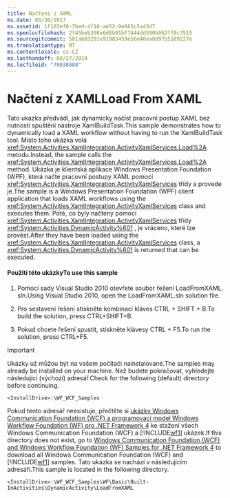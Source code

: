```yaml
---
title: Načtení z XAML
ms.date: 03/30/2017
ms.assetid: 1f103ef6-7bed-4f16-ae52-9e665c5a43d7
ms.openlocfilehash: 2f45beb398e6d6b91bf7444dd590b862ff8c7515
ms.sourcegitcommit: 581ab03291e91983459e56e40ea8d97b5189227e
ms.translationtype: MT
ms.contentlocale: cs-CZ
ms.lasthandoff: 08/27/2019
ms.locfileid: "70038088"
---
```

# <a name="load-from-xaml"></a><span data-ttu-id="b4507-102">Načtení z XAML</span><span class="sxs-lookup"><span data-stu-id="b4507-102">Load From XAML</span></span>
<span data-ttu-id="b4507-103">Tato ukázka předvádí, jak dynamicky načíst pracovní postup XAML bez nutnosti spuštění nástroje XamlBuildTask.</span><span class="sxs-lookup"><span data-stu-id="b4507-103">This sample demonstrates how to dynamically load a XAML workflow without having to run the XamlBuildTask tool.</span></span> <span data-ttu-id="b4507-104">Místo toho ukázka volá <xref:System.Activities.XamlIntegration.ActivityXamlServices.Load%2A> metodu.</span><span class="sxs-lookup"><span data-stu-id="b4507-104">Instead, the sample calls the <xref:System.Activities.XamlIntegration.ActivityXamlServices.Load%2A> method.</span></span> <span data-ttu-id="b4507-105">Ukázka je klientská aplikace Windows Presentation Foundation (WPF), která načte pracovní postupy XAML pomocí <xref:System.Activities.XamlIntegration.ActivityXamlServices> třídy a provede je.</span><span class="sxs-lookup"><span data-stu-id="b4507-105">The sample is a Windows Presentation Foundation (WPF) client application that loads XAML workflows using the <xref:System.Activities.XamlIntegration.ActivityXamlServices> class and executes them.</span></span> <span data-ttu-id="b4507-106">Poté, co byly načteny pomocí <xref:System.Activities.XamlIntegration.ActivityXamlServices> třídy <xref:System.Activities.DynamicActivity%601> , je vráceno, které lze provést.</span><span class="sxs-lookup"><span data-stu-id="b4507-106">After they have been loaded using the <xref:System.Activities.XamlIntegration.ActivityXamlServices> class, a <xref:System.Activities.DynamicActivity%601> is returned that can be executed.</span></span>

#### <a name="to-use-this-sample"></a><span data-ttu-id="b4507-107">Použití této ukázky</span><span class="sxs-lookup"><span data-stu-id="b4507-107">To use this sample</span></span>

1. <span data-ttu-id="b4507-108">Pomocí sady Visual Studio 2010 otevřete soubor řešení LoadFromXAML. sln.</span><span class="sxs-lookup"><span data-stu-id="b4507-108">Using Visual Studio 2010, open the LoadFromXAML.sln solution file.</span></span>

2. <span data-ttu-id="b4507-109">Pro sestavení řešení stiskněte kombinaci kláves CTRL + SHIFT + B.</span><span class="sxs-lookup"><span data-stu-id="b4507-109">To build the solution, press CTRL+SHIFT+B.</span></span>

3. <span data-ttu-id="b4507-110">Pokud chcete řešení spustit, stiskněte klávesy CTRL + F5.</span><span class="sxs-lookup"><span data-stu-id="b4507-110">To run the solution, press CTRL+F5.</span></span>

> [!IMPORTANT]
> <span data-ttu-id="b4507-111">Ukázky už můžou být na vašem počítači nainstalované.</span><span class="sxs-lookup"><span data-stu-id="b4507-111">The samples may already be installed on your machine.</span></span> <span data-ttu-id="b4507-112">Než budete pokračovat, vyhledejte následující (výchozí) adresář.</span><span class="sxs-lookup"><span data-stu-id="b4507-112">Check for the following (default) directory before continuing.</span></span>  
>   
> `<InstallDrive>:\WF_WCF_Samples`  
>   
> <span data-ttu-id="b4507-113">Pokud tento adresář neexistuje, přečtěte si [ukázky Windows Communication Foundation (WCF) a programovací model Windows Workflow Foundation (WF) pro .NET Framework 4](https://go.microsoft.com/fwlink/?LinkId=150780) ke stažení všech Windows Communication Foundation (WCF) a [!INCLUDE[wf1](../../../../includes/wf1-md.md)] ukázek.</span><span class="sxs-lookup"><span data-stu-id="b4507-113">If this directory does not exist, go to [Windows Communication Foundation (WCF) and Windows Workflow Foundation (WF) Samples for .NET Framework 4](https://go.microsoft.com/fwlink/?LinkId=150780) to download all Windows Communication Foundation (WCF) and [!INCLUDE[wf1](../../../../includes/wf1-md.md)] samples.</span></span> <span data-ttu-id="b4507-114">Tato ukázka se nachází v následujícím adresáři.</span><span class="sxs-lookup"><span data-stu-id="b4507-114">This sample is located in the following directory.</span></span>  
>   
> `<InstallDrive>:\WF_WCF_Samples\WF\Basic\Built-InActivities\DynamicActivity\LoadFromXAML`
